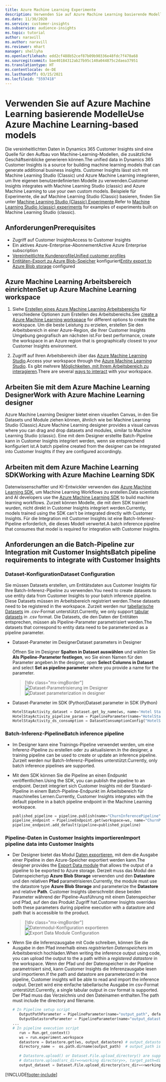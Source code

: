 ```yaml
---
title: Azure Machine Learning Experimente
description: Verwenden Sie auf Azure Machine Learning basierende Modelle in Dynamics 365 Customer Insights.
ms.date: 11/30/2020
ms.service: customer-insights
ms.subservice: audience-insights
ms.topic: tutorial
author: naravill
ms.author: naravill
ms.reviewer: mhart
manager: shellyha
ms.openlocfilehash: edd2cf488b52cef87b09b90336e48fdc7f470a68
ms.sourcegitcommit: bae40184312ab27b95c140a044875c2daea37951
ms.translationtype: HT
ms.contentlocale: de-DE
ms.lasthandoff: 03/15/2021
ms.locfileid: "5597418"
---
```

# <a name="use-azure-machine-learning-based-models"></a><span data-ttu-id="48921-103">Verwenden Sie auf Azure Machine Learning basierende Modelle</span><span class="sxs-lookup"><span data-stu-id="48921-103">Use Azure Machine Learning-based models</span></span>

<span data-ttu-id="48921-104">Die vereinheitlichten Daten in Dynamics 365 Customer Insights sind eine Quelle für den Aufbau von Machine-Learning-Modellen, die zusätzliche Geschäftseinblicke generieren können.</span><span class="sxs-lookup"><span data-stu-id="48921-104">The unified data in Dynamics 365 Customer Insights is a source for building machine learning models that can generate additional business insights.</span></span> <span data-ttu-id="48921-105">Customer Insights lässt sich mit Machine Learning Studio (Classic) und Azure Machine Learning integrieren, um Ihre eigenen benutzerdefinierten Modelle zu verwenden.</span><span class="sxs-lookup"><span data-stu-id="48921-105">Customer Insights integrates with Machine Learning Studio (classic) and Azure Machine Learning to use your own custom models.</span></span> <span data-ttu-id="48921-106">Beispiele für Experimente, die auf Machine Learning Studio (Classic) basieren, finden Sie unter [Machine Learning Studio (Classic) Experimente](machine-learning-studio-experiments.md).</span><span class="sxs-lookup"><span data-stu-id="48921-106">Refer to [Machine Learning Studio (classic) experiments](machine-learning-studio-experiments.md) for examples of experiments built on Machine Learning Studio (classic).</span></span> 

## <a name="prerequisites"></a><span data-ttu-id="48921-107">Anforderungen</span><span class="sxs-lookup"><span data-stu-id="48921-107">Prerequisites</span></span>

- <span data-ttu-id="48921-108">Zugriff auf Customer Insights</span><span class="sxs-lookup"><span data-stu-id="48921-108">Access to Customer Insights</span></span>
- <span data-ttu-id="48921-109">Ein aktives Azure-Enterprise-Abonnement</span><span class="sxs-lookup"><span data-stu-id="48921-109">Active Azure Enterprise subscription</span></span>
- [<span data-ttu-id="48921-110">Vereinheitlichte Kundenprofile</span><span class="sxs-lookup"><span data-stu-id="48921-110">Unified customer profiles</span></span>](data-unification.md)
- <span data-ttu-id="48921-111">[Entitäten-Export zu Azure Blob-Speicher](export-azure-blob-storage.md) konfiguriert</span><span class="sxs-lookup"><span data-stu-id="48921-111">[Entity export to Azure Blob storage](export-azure-blob-storage.md) configured</span></span>

## <a name="set-up-azure-machine-learning-workspace"></a><span data-ttu-id="48921-112">Azure Machine Learning Arbeitsbereich einrichten</span><span class="sxs-lookup"><span data-stu-id="48921-112">Set up Azure Machine Learning workspace</span></span>

1. <span data-ttu-id="48921-113">Siehe [Erstellen eines Azure Machine Learning Arbeitsbereichs](/azure/machine-learning/concept-workspace#-create-a-workspace) für verschiedene Optionen zum Erstellen des Arbeitsbereichs.</span><span class="sxs-lookup"><span data-stu-id="48921-113">See [create a Azure Machine Learning workspace](/azure/machine-learning/concept-workspace#-create-a-workspace) for different options to create the workspace.</span></span> <span data-ttu-id="48921-114">Um die beste Leistung zu erzielen, erstellen Sie den Arbeitsbereich in einer Azure-Region, die Ihrer Customer Insights Umgebung geografisch am nächsten ist.</span><span class="sxs-lookup"><span data-stu-id="48921-114">For best performance, create the workspace in an Azure region that is geographically closest to your Customer Insights environment.</span></span>

1. <span data-ttu-id="48921-115">Zugriff auf Ihren Arbeitsbereich über das [Azure Machine Learning Studio](https://ml.azure.com/).</span><span class="sxs-lookup"><span data-stu-id="48921-115">Access your workspace through the [Azure Machine Learning Studio](https://ml.azure.com/).</span></span> <span data-ttu-id="48921-116">Es gibt mehrere [Möglichkeiten, mit Ihrem Arbeitsbereich zu interagieren](/azure/machine-learning/concept-workspace#tools-for-workspace-interaction).</span><span class="sxs-lookup"><span data-stu-id="48921-116">There are several [ways to interact](/azure/machine-learning/concept-workspace#tools-for-workspace-interaction) with your workspace.</span></span>

## <a name="work-with-azure-machine-learning-designer"></a><span data-ttu-id="48921-117">Arbeiten Sie mit dem Azure Machine Learning Designer</span><span class="sxs-lookup"><span data-stu-id="48921-117">Work with Azure Machine Learning designer</span></span>

<span data-ttu-id="48921-118">Azure Machine Learning Designer bietet einen visuellen Canvas, in den Sie Datasets und Module ziehen können, ähnlich wie bei Machine Learning Studio (Classic).</span><span class="sxs-lookup"><span data-stu-id="48921-118">Azure Machine Learning designer provides a visual canvas where you can drag and drop datasets and modules, similar to Machine Learning Studio (classic).</span></span> <span data-ttu-id="48921-119">Eine mit dem Designer erstellte Batch-Pipeline kann in Customer Insights integriert werden, wenn sie entsprechend konfiguriert ist.</span><span class="sxs-lookup"><span data-stu-id="48921-119">A batch pipeline created from the designer can be integrated into Customer Insights if they are configured accordingly.</span></span> 
   
## <a name="working-with-azure-machine-learning-sdk"></a><span data-ttu-id="48921-120">Arbeiten mit dem Azure Machine Learning SDK</span><span class="sxs-lookup"><span data-stu-id="48921-120">Working with Azure Machine Learning SDK</span></span>

<span data-ttu-id="48921-121">Datenwissenschaftler und KI-Entwickler verwenden das [Azure Machine Learning SDK](/python/api/overview/azure/ml/?preserve-view=true&view=azure-ml-py), um Machine Learning Workflows zu erstellen.</span><span class="sxs-lookup"><span data-stu-id="48921-121">Data scientists and AI developers use the [Azure Machine Learning SDK](/python/api/overview/azure/ml/?preserve-view=true&view=azure-ml-py) to build machine learning workflows.</span></span> <span data-ttu-id="48921-122">Zurzeit können Modelle, die mit dem SDK trainiert wurden, nicht direkt in Customer Insights integriert werden.</span><span class="sxs-lookup"><span data-stu-id="48921-122">Currently, models trained using the SDK can't be integrated directly with Customer Insights.</span></span> <span data-ttu-id="48921-123">Für die Integration mit Customer Insights ist eine Batch-Inferenz-Pipeline erforderlich, die dieses Modell verwertet.</span><span class="sxs-lookup"><span data-stu-id="48921-123">A batch inference pipeline that consumes that model is required for integration with Customer Insights.</span></span>

## <a name="batch-pipeline-requirements-to-integrate-with-customer-insights"></a><span data-ttu-id="48921-124">Anforderungen an die Batch-Pipeline zur Integration mit Customer Insights</span><span class="sxs-lookup"><span data-stu-id="48921-124">Batch pipeline requirements to integrate with Customer Insights</span></span>

### <a name="dataset-configuration"></a><span data-ttu-id="48921-125">Dataset-Konfiguration</span><span class="sxs-lookup"><span data-stu-id="48921-125">Dataset Configuration</span></span>

<span data-ttu-id="48921-126">Sie müssen Datasets erstellen, um Entitätsdaten aus Customer Insights für Ihre Batch-Inferenz-Pipeline zu verwenden.</span><span class="sxs-lookup"><span data-stu-id="48921-126">You need to create datasets to use entity data from Customer Insights to your batch inference pipeline.</span></span> <span data-ttu-id="48921-127">Diese Datasets müssen im Arbeitsbereich registriert werden.</span><span class="sxs-lookup"><span data-stu-id="48921-127">These datasets need to be registered in the workspace.</span></span> <span data-ttu-id="48921-128">Zurzeit werden nur [tabellarische Datasets](/azure/machine-learning/how-to-create-register-datasets#tabulardataset) im .csv-Format unterstützt.</span><span class="sxs-lookup"><span data-stu-id="48921-128">Currently, we only support [tabular datasets](/azure/machine-learning/how-to-create-register-datasets#tabulardataset) in .csv format.</span></span> <span data-ttu-id="48921-129">Die Datasets, die den Daten der Entitäten entsprechen, müssen als Pipeline-Parameter parametrisiert werden.</span><span class="sxs-lookup"><span data-stu-id="48921-129">The datasets that correspond to entity data need to be parameterized as a pipeline parameter.</span></span>
   
* <span data-ttu-id="48921-130">Dataset-Parameter im Designer</span><span class="sxs-lookup"><span data-stu-id="48921-130">Dataset parameters in Designer</span></span>
   
     <span data-ttu-id="48921-131">Öffnen Sie im Designer **Spalten in Dataset auswählen** und wählen Sie **Als Pipeline-Parameter festlegen**, wo Sie einen Namen für den Parameter angeben.</span><span class="sxs-lookup"><span data-stu-id="48921-131">In the designer, open **Select Columns in Dataset** and select **Set as pipeline parameter** where you provide a name for the parameter.</span></span>

     > [!div class="mx-imgBorder"]
     > <span data-ttu-id="48921-132">![Dataset-Parametrisierung im Designer](media/intelligence-designer-dataset-parameters.png "Dataset-Parametrisierung im Designer")</span><span class="sxs-lookup"><span data-stu-id="48921-132">![Dataset parameterization in designer](media/intelligence-designer-dataset-parameters.png "Dataset parameterization in designer")</span></span>
   
* <span data-ttu-id="48921-133">Dataset-Parameter im SDK (Python)</span><span class="sxs-lookup"><span data-stu-id="48921-133">Dataset parameter in SDK (Python)</span></span>
   
   ```python
   HotelStayActivity_dataset = Dataset.get_by_name(ws, name='Hotel Stay Activity Data')
   HotelStayActivity_pipeline_param = PipelineParameter(name="HotelStayActivity_pipeline_param", default_value=HotelStayActivity_dataset)
   HotelStayActivity_ds_consumption = DatasetConsumptionConfig("HotelStayActivity_dataset", HotelStayActivity_pipeline_param)
   ```

### <a name="batch-inference-pipeline"></a><span data-ttu-id="48921-134">Batch-Inferenz-Pipeline</span><span class="sxs-lookup"><span data-stu-id="48921-134">Batch inference pipeline</span></span>
  
* <span data-ttu-id="48921-135">Im Designer kann eine Trainings-Pipeline verwendet werden, um eine Inferenz-Pipeline zu erstellen oder zu aktualisieren.</span><span class="sxs-lookup"><span data-stu-id="48921-135">In the designer, a training pipeline can be used to create or update an inference pipeline.</span></span> <span data-ttu-id="48921-136">Zurzeit werden nur Batch-Inferenz-Pipelines unterstützt.</span><span class="sxs-lookup"><span data-stu-id="48921-136">Currently, only batch inference pipelines are supported.</span></span>

* <span data-ttu-id="48921-137">Mit dem SDK können Sie die Pipeline an einen Endpunkt veröffentlichen.</span><span class="sxs-lookup"><span data-stu-id="48921-137">Using the SDK, you can publish the pipeline to an endpoint.</span></span> <span data-ttu-id="48921-138">Derzeit integriert sich Customer Insights mit der Standard-Pipeline in einem Batch-Pipeline-Endpunkt im Arbeitsbereich für maschinelles Lernen.</span><span class="sxs-lookup"><span data-stu-id="48921-138">Currently, Customer Insights integrates with the default pipeline in a batch pipeline endpoint in the Machine Learning workspace.</span></span>
   
   ```python
   published_pipeline = pipeline.publish(name="ChurnInferencePipeline", description="Published Churn Inference pipeline")
   pipeline_endpoint = PipelineEndpoint.get(workspace=ws, name="ChurnPipelineEndpoint") 
   pipeline_endpoint.add_default(pipeline=published_pipeline)
   ```

### <a name="import-pipeline-data-into-customer-insights"></a><span data-ttu-id="48921-139">Pipeline-Daten in Customer Insights importieren</span><span class="sxs-lookup"><span data-stu-id="48921-139">Import pipeline data into Customer Insights</span></span>

* <span data-ttu-id="48921-140">Der Designer bietet das Modul [Daten exportieren](/azure/machine-learning/algorithm-module-reference/export-data), mit dem die Ausgabe einer Pipeline in den Azure-Speicher exportiert werden kann.</span><span class="sxs-lookup"><span data-stu-id="48921-140">The designer provides the [Export Data module](/azure/machine-learning/algorithm-module-reference/export-data) that allows the output of a pipeline to be exported to Azure storage.</span></span> <span data-ttu-id="48921-141">Derzeit muss das Modul den Datenspeichertyp **Azure Blob Storage** verwenden und den **Datastore** und den relativen **Pfad** parametrisieren.</span><span class="sxs-lookup"><span data-stu-id="48921-141">Currently, the module must use the datastore type **Azure Blob Storage** and parameterize the **Datastore** and relative **Path**.</span></span> <span data-ttu-id="48921-142">Customer Insights überschreibt diese beiden Parameter während der Pipeline-Ausführung mit einem Datenspeicher und Pfad, auf den das Produkt Zugriff hat.</span><span class="sxs-lookup"><span data-stu-id="48921-142">Customer Insights overrides both these parameters during pipeline execution with a datastore and path that is accessible to the product.</span></span>
   > [!div class="mx-imgBorder"]
   > <span data-ttu-id="48921-143">![Datenmodul-Konfiguration exportieren](media/intelligence-designer-importdata.png "Daten exportieren Modul-Konfiguration")</span><span class="sxs-lookup"><span data-stu-id="48921-143">![Export Data Module Configuration](media/intelligence-designer-importdata.png "Export Data Module Configuration")</span></span>
   
* <span data-ttu-id="48921-144">Wenn Sie die Inferenzausgabe mit Code schreiben, können Sie die Ausgabe in den Pfad innerhalb eines *registrierten Datenspeichers* im Arbeitsbereich hochladen.</span><span class="sxs-lookup"><span data-stu-id="48921-144">When writing the inference output using code, you can upload the output to the a path within a *registered datastore* in the workspace.</span></span> <span data-ttu-id="48921-145">Wenn der Pfad und der Datenspeicher in der Pipeline parametrisiert sind, kann Customer Insights die Inferenzausgabe lesen und importieren.</span><span class="sxs-lookup"><span data-stu-id="48921-145">If the path and datastore are parameterized in the pipeline, Customer insights will be able to read and import the inference output.</span></span> <span data-ttu-id="48921-146">Derzeit wird eine einfache tabellarische Ausgabe im csv-Format unterstützt.</span><span class="sxs-lookup"><span data-stu-id="48921-146">Currently, a single tabular output in csv format is supported.</span></span> <span data-ttu-id="48921-147">Der Pfad muss das Verzeichnis und den Dateinamen enthalten.</span><span class="sxs-lookup"><span data-stu-id="48921-147">The path must include the directory and filename.</span></span>

   ```python
   # In Pipeline setup script
      OutputPathParameter = PipelineParameter(name="output_path", default_value="HotelChurnOutput/HotelChurnOutput.csv")
      OutputDatastoreParameter = PipelineParameter(name="output_datastore", default_value="workspaceblobstore")
   ...
   # In pipeline execution script
      run = Run.get_context()
      ws = run.experiment.workspace
      datastore = Datastore.get(ws, output_datastore) # output_datastore is parameterized
      directory_name =  os.path.dirname(output_path)  # output_path is parameterized.
      
      # Datastore.upload() or Dataset.File.upload_directory() are supported methods to uplaod the data
      # datastore.upload(src_dir=<<working directory>>, target_path=directory_name, overwrite=False, show_progress=True)
      output_dataset = Dataset.File.upload_directory(src_dir=<<working directory>>, target = (datastore, directory_name)) # Remove trailing "/" from directory_name
   ```


[!INCLUDE[footer-include](../includes/footer-banner.md)]